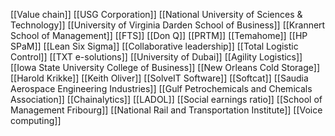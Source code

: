[[Value chain]]
[[USG Corporation]]
[[National University of Sciences & Technology]]
[[University of Virginia Darden School of Business]]
[[Krannert School of Management]]
[[FTS]]
[[Don Q]]
[[PRTM]]
[[Temahome]]
[[HP SPaM]]
[[Lean Six Sigma]]
[[Collaborative leadership]]
[[Total Logistic Control]]
[[TXT e-solutions]]
[[University of Dubai]]
[[Agility Logistics]]
[[Iowa State University College of Business]]
[[New Orleans Cold Storage]]
[[Harold Krikke]]
[[Keith Oliver]]
[[SolveIT Software]]
[[Softcat]]
[[Saudia Aerospace Engineering Industries]]
[[Gulf Petrochemicals and Chemicals Association]]
[[Chainalytics]]
[[LADOL]]
[[Social earnings ratio]]
[[School of Management Fribourg]]
[[National Rail and Transportation Institute]]
[[Voice computing]]
